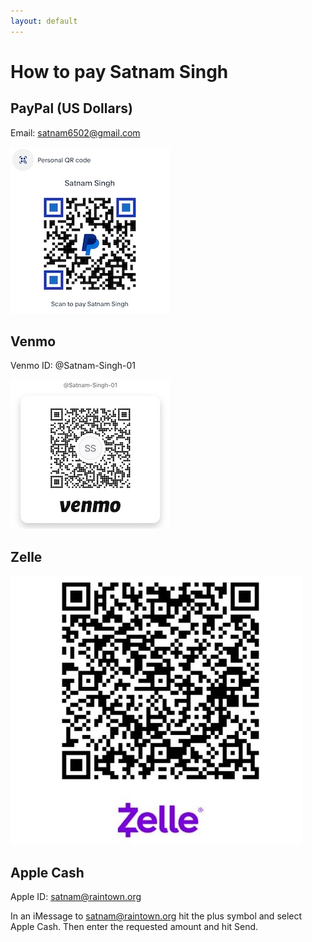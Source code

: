 ```yaml
---
layout: default
---
```

# How to pay Satnam Singh

## PayPal (US Dollars)
Email: satnam6502@gmail.com 

![PayPalUSA](paypal-usd.jpg)

## Venmo

Venmo ID: @Satnam-Singh-01

![Venmo](venmo.jpg)

## Zelle

![Zelle](zelle.jpg)

## Apple Cash

Apple ID: satnam@raintown.org

In an iMessage to satnam@raintown.org hit the plus symbol and select Apple Cash. Then enter the requested amount and hit Send.

